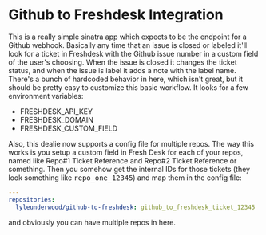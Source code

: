 Github to Freshdesk Integration
===
This is a really simple sinatra app which expects to be the endpoint for a
Github webhook. Basically any time that an issue is closed or labeled it'll
look for a ticket in Freshdesk with the Github issue number in a custom field
of the user's choosing. When the issue is closed it changes the ticket status,
and when the issue is label it adds a note with the label name. There's a bunch
of hardcoded behavior in here, which isn't great, but it should be pretty easy
to customize this basic workflow. It looks for a few environment variables:

- FRESHDESK_API_KEY
- FRESHDESK_DOMAIN
- FRESHDESK_CUSTOM_FIELD

Also, this dealie now supports a config file for multiple repos. The way this
works is you setup a custom field in Fresh Desk for each of your repos, named
like Repo#1 Ticket Reference and Repo#2 Ticket Reference or something. Then you
somehow get the internal IDs for those tickets (they look something like
<tt>repo_one_12345</tt>) and map them in the config file:

```yaml
---
repositories:
  lyleunderwood/github-to-freshdesk: github_to_freshdesk_ticket_12345
```

and obviously you can have multiple repos in here.
